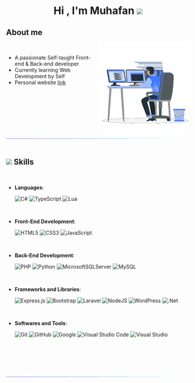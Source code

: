 <h1 align="center">
    <b>Hi , I'm Muhafan </b><img src="https://media.giphy.com/media/hvRJCLFzcasrR4ia7z/giphy.gif" width="35">
</h1>

##  **About me**

<picture>
    <img align="right" src="https://github.com/MhnnX/MhnnX/blob/master/assets/img/Right_Side.gif" width = 250px>
</picture>

<br>

- A passionate Self-taught Front-end & Back-end developer
- Currently learning Web Development by Self
- Personal website [link](http://muhafanx.rf.gd)

<br><br>

<img src="https://github.com/MhnnX/MhnnX/blob/master/assets/img/loading_bar.gif"><br><br>

## <img src="https://media2.giphy.com/media/QssGEmpkyEOhBCb7e1/giphy.gif?cid=ecf05e47a0n3gi1bfqntqmob8g9aid1oyj2wr3ds3mg700bl&rid=giphy.gif" width ="25"><b> Skills</b>
<br>
<p align="center">

- **Languages**:

  ![C#](https://img.shields.io/badge/c%23-%23239120.svg?style=for-the-badge&logo=C-sharp&logoColor=white)
  ![TypeScript](https://img.shields.io/badge/typescript-%23007ACC.svg?style=for-the-badge&logo=typescript&logoColor=white)
  ![Lua](https://img.shields.io/badge/lua-%23007ACC.svg?style=for-the-badge&logo=lua&logoColor=white)

<br>   
    
- **Front-End Development**:

    ![HTML5](https://img.shields.io/badge/HTML5%20-%23E34F26.svg?style=for-the-badge&logo=html5&logoColor=white)
    ![CSS3](https://img.shields.io/badge/CSS%20-%231572B6.svg?style=for-the-badge&logo=css3&logoColor=white)
    ![JavaScript](https://img.shields.io/badge/JavaScript%20-%23F7DF1E.svg?style=for-the-badge&logo=javascript&logoColor=black)

<br>

- **Back-End Development**:

    ![PHP](https://img.shields.io/badge/php-%23777BB4.svg?style=for-the-badge&logo=php&logoColor=white)
    ![Python](https://img.shields.io/badge/Python%20-%2314354C.svg?style=for-the-badge&logo=python&logoColor=white)
    ![MicrosoftSQLServer](https://img.shields.io/badge/Microsoft%20SQL%20Server-CC2927?style=for-the-badge&logo=microsoft%20sql%20server&logoColor=white)
    ![MySQL](https://img.shields.io/badge/mysql-%2300f.svg?style=for-the-badge&logo=mysql&logoColor=white)

<br>

- **Frameworks and Libraries**:

    ![Express.js](https://img.shields.io/badge/express.js-%23404d59.svg?style=for-the-badge&logo=express&logoColor=%2361DAFB)
    ![Bootstrap](https://img.shields.io/badge/bootstrap-%23563D7C.svg?style=for-the-badge&logo=bootstrap&logoColor=white)
    ![Laravel](https://img.shields.io/badge/laravel-%23FF2D20.svg?style=for-the-badge&logo=laravel&logoColor=white)
    ![NodeJS](https://img.shields.io/badge/node.js-6DA55F?style=for-the-badge&logo=node.js&logoColor=white)
    ![WordPress](https://img.shields.io/badge/WordPress-%23117AC9.svg?style=for-the-badge&logo=WordPress&logoColor=white)
    ![.Net](https://img.shields.io/badge/.NET-5C2D91?style=for-the-badge&logo=.net&logoColor=white)

<br>

- **Softwares and Tools**:

    ![Git](https://img.shields.io/badge/git-%23F05033.svg?style=for-the-badge&logo=git&logoColor=white)
    ![GitHub](https://img.shields.io/badge/github-%23121011.svg?style=for-the-badge&logo=github&logoColor=white)
    ![Google](https://img.shields.io/badge/google-%234285F4.svg?style=for-the-badge&logo=google&logoColor=white)
    ![Visual Studio Code](https://img.shields.io/badge/Visual%20Studio%20Code-0078d7.svg?style=for-the-badge&logo=visual-studio-code&logoColor=white)
    ![Visual Studio](https://img.shields.io/badge/Visual%20Studio-5C2D91.svg?style=for-the-badge&logo=visual-studio&logoColor=white)

<br>
</p>


<br>
<br>


<br>
<img src="https://github.com/MhnnX/MhnnX/blob/master/assets/img/loading_bar.gif">
